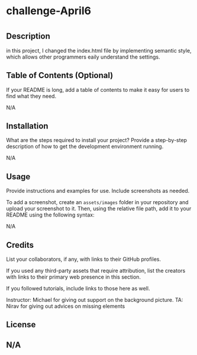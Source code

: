# challenge-April6
# <Challemge-April6>

## Description

in this project, I changed the index.html file by implementing semantic style, which allows other programmers eaily understand the settings.

## Table of Contents (Optional)

If your README is long, add a table of contents to make it easy for users to find what they need.

N/A

## Installation

What are the steps required to install your project? Provide a step-by-step description of how to get the development environment running.

N/A

## Usage

Provide instructions and examples for use. Include screenshots as needed.

To add a screenshot, create an `assets/images` folder in your repository and upload your screenshot to it. Then, using the relative file path, add it to your README using the following syntax:

N/A

## Credits

List your collaborators, if any, with links to their GitHub profiles.

If you used any third-party assets that require attribution, list the creators with links to their primary web presence in this section.

If you followed tutorials, include links to those here as well.

Instructor: Michael   for giving out support on the background picture. 
TA: Nirav   for giving out advices on missing elements 

## License

N/A
---
